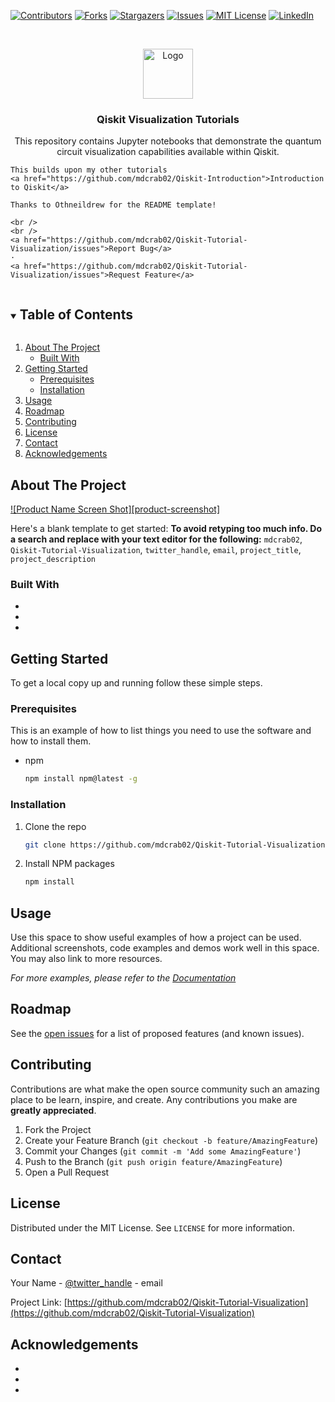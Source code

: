 <!-- PROJECT SHIELDS -->

[![Contributors][contributors-shield]][contributors-url]
[![Forks][forks-shield]][forks-url]
[![Stargazers][stars-shield]][stars-url]
[![Issues][issues-shield]][issues-url]
[![MIT License][license-shield]][license-url]
[![LinkedIn][linkedin-shield]][linkedin-url]

<!-- PROJECT LOGO -->
<br />
<p align="center">
  <a href="https://github.com/mdcrab02/Qiskit-Tutorial-Visualization">
    <img src="images/logo.png" alt="Logo" width="80" height="80">
  </a>

  <h3 align="center">Qiskit Visualization Tutorials</h3>

  <p align="center">
    This repository contains Jupyter notebooks that demonstrate the quantum circuit visualization capabilities available within Qiskit.
	
	This builds upon my other tutorials
	<a href="https://github.com/mdcrab02/Qiskit-Introduction">Introduction to Qiskit</a>
	
	Thanks to Othneildrew for the README template!
	
	<br />
    <br />
    <a href="https://github.com/mdcrab02/Qiskit-Tutorial-Visualization/issues">Report Bug</a>
    ·
    <a href="https://github.com/mdcrab02/Qiskit-Tutorial-Visualization/issues">Request Feature</a>
	
  </p>
</p>



<!-- TABLE OF CONTENTS -->
<details open="open">
  <summary><h2 style="display: inline-block">Table of Contents</h2></summary>
  <ol>
    <li>
      <a href="#about-the-project">About The Project</a>
      <ul>
        <li><a href="#built-with">Built With</a></li>
      </ul>
    </li>
    <li>
      <a href="#getting-started">Getting Started</a>
      <ul>
        <li><a href="#prerequisites">Prerequisites</a></li>
        <li><a href="#installation">Installation</a></li>
      </ul>
    </li>
    <li><a href="#usage">Usage</a></li>
    <li><a href="#roadmap">Roadmap</a></li>
    <li><a href="#contributing">Contributing</a></li>
    <li><a href="#license">License</a></li>
    <li><a href="#contact">Contact</a></li>
    <li><a href="#acknowledgements">Acknowledgements</a></li>
  </ol>
</details>



<!-- ABOUT THE PROJECT -->
## About The Project

[![Product Name Screen Shot][product-screenshot]](https://example.com)

Here's a blank template to get started:
**To avoid retyping too much info. Do a search and replace with your text editor for the following:**
`mdcrab02`, `Qiskit-Tutorial-Visualization`, `twitter_handle`, `email`, `project_title`, `project_description`


### Built With

* []()
* []()
* []()



<!-- GETTING STARTED -->
## Getting Started

To get a local copy up and running follow these simple steps.

### Prerequisites

This is an example of how to list things you need to use the software and how to install them.
* npm
  ```sh
  npm install npm@latest -g
  ```

### Installation

1. Clone the repo
   ```sh
   git clone https://github.com/mdcrab02/Qiskit-Tutorial-Visualization.git
   ```
2. Install NPM packages
   ```sh
   npm install
   ```



<!-- USAGE EXAMPLES -->
## Usage

Use this space to show useful examples of how a project can be used. Additional screenshots, code examples and demos work well in this space. You may also link to more resources.

_For more examples, please refer to the [Documentation](https://example.com)_



<!-- ROADMAP -->
## Roadmap

See the [open issues](https://github.com/mdcrab02/Qiskit-Tutorial-Visualization/issues) for a list of proposed features (and known issues).



<!-- CONTRIBUTING -->
## Contributing

Contributions are what make the open source community such an amazing place to be learn, inspire, and create. Any contributions you make are **greatly appreciated**.

1. Fork the Project
2. Create your Feature Branch (`git checkout -b feature/AmazingFeature`)
3. Commit your Changes (`git commit -m 'Add some AmazingFeature'`)
4. Push to the Branch (`git push origin feature/AmazingFeature`)
5. Open a Pull Request



<!-- LICENSE -->
## License

Distributed under the MIT License. See `LICENSE` for more information.



<!-- CONTACT -->
## Contact

Your Name - [@twitter_handle](https://twitter.com/twitter_handle) - email

Project Link: [https://github.com/mdcrab02/Qiskit-Tutorial-Visualization](https://github.com/mdcrab02/Qiskit-Tutorial-Visualization)



<!-- ACKNOWLEDGEMENTS -->
## Acknowledgements

* []()
* []()
* []()





<!-- MARKDOWN LINKS & IMAGES -->
<!-- https://www.markdownguide.org/basic-syntax/#reference-style-links -->
[contributors-shield]: https://img.shields.io/github/contributors/mdcrab02/Qiskit-Tutorial-Visualization.svg?style=for-the-badge
[contributors-url]: https://github.com/mdcrab02/Qiskit-Tutorial-Visualization/graphs/contributors
[forks-shield]: https://img.shields.io/github/forks/mdcrab02/Qiskit-Tutorial-Visualization.svg?style=for-the-badge
[forks-url]: https://github.com/mdcrab02/Qiskit-Tutorial-Visualization/network/members
[stars-shield]: https://img.shields.io/github/stars/mdcrab02/Qiskit-Tutorial-Visualization.svg?style=for-the-badge
[stars-url]: https://github.com/mdcrab02/Qiskit-Tutorial-Visualization/stargazers
[issues-shield]: https://img.shields.io/github/issues/mdcrab02/Qiskit-Tutorial-Visualization.svg?style=for-the-badge
[issues-url]: https://github.com/mdcrab02/Qiskit-Tutorial-Visualization/issues
[license-shield]: https://img.shields.io/github/license/mdcrab02/Qiskit-Tutorial-Visualization.svg?style=for-the-badge
[license-url]: https://github.com/mdcrab02/Qiskit-Tutorial-Visualization/blob/master/LICENSE.txt
[linkedin-shield]: https://img.shields.io/badge/-LinkedIn-black.svg?style=for-the-badge&logo=linkedin&colorB=555
[linkedin-url]: https://linkedin.com/in/mikecrabtree2